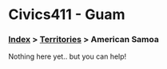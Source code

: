 # Civics411 - Guam

### [Index](../../) > [Territories](../) > American Samoa

Nothing here yet.. but you can help!
